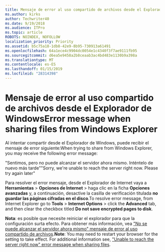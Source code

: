 ```yaml
---
title: Mensaje de error al uso compartido de archivos desde el Explorador de Windows
ms.author: kirks
author: Techwriter40
ms.date: 9/19/2018
ms.audience: ITPro
ms.topic: article
ROBOTS: NOINDEX, NOFOLLOW
localization_priority: Priority
ms.assetid: b5c75a18-1db8-42e9-8b95-730913a61491
ms.openlocfilehash: 64a1ece4c9904dc0054e1c4340f3f7ae9111fb95
ms.sourcegitcommit: d6ea5e9458a2b8ceaab3ac4bd483e1130b9a398a
ms.translationtype: MT
ms.contentlocale: es-ES
ms.lasthandoff: 01/15/2019
ms.locfileid: "28314398"
---
```

# <a name="error-message-when-sharing-files-from-windows-explorer"></a><span data-ttu-id="3134a-102">Mensaje de error al uso compartido de archivos desde el Explorador de Windows</span><span class="sxs-lookup"><span data-stu-id="3134a-102">Error message when sharing files from Windows Explorer</span></span>

<span data-ttu-id="3134a-103">Al intentar compartir desde el Explorador de Windows, puede recibir el mensaje de error siguiente:</span><span class="sxs-lookup"><span data-stu-id="3134a-103">When trying to share from Windows Explorer, you may receive the following error message:</span></span>
  
<span data-ttu-id="3134a-p101">"Sentimos, pero no puede alcanzar el servidor ahora mismo. Inténtelo de nuevo más tarde"</span><span class="sxs-lookup"><span data-stu-id="3134a-p101">"Sorry, we're unable to reach the server right now. Please try again later"</span></span>
  
<span data-ttu-id="3134a-106">Para resolver el error mensaje, desde el Explorador de Internet vaya a **Herramientas** \> **Opciones de Internet** \> haga clic en la ficha **Opciones avanzadas** y, a continuación, desactive la casilla de verificación titulada **no guardar las páginas cifradas en el disco**.</span><span class="sxs-lookup"><span data-stu-id="3134a-106">To resolve error message, from Internet Explorer go to **Tools** \> **Internet Options** \> click the **Advanced** tab, and then clear the checkbox titled **Do not save encrypted pages to disk**.</span></span> 
  
 <span data-ttu-id="3134a-p102">**Nota**: es posible que necesite reiniciar el explorador para que la configuración surta efecto. Para obtener más información, vea ["No se puede alcanzar el servidor ahora mismo" mensaje de error al uso compartido de archivos](https://go.microsoft.com/fwlink/?linkid=2022914).</span><span class="sxs-lookup"><span data-stu-id="3134a-p102">**Note**: You may need to restart your browser for the setting to take effect. For additional information see, ["Unable to reach the server right now" error message when sharing files](https://go.microsoft.com/fwlink/?linkid=2022914).</span></span>
  

